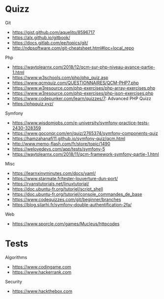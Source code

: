 # Quizz

Git
- https://gist.github.com/aquelito/8596717
- https://alx.github.io/gitbook/
- https://docs.gitlab.com/ee/topics/git/
- http://ndpsoftware.com/git-cheatsheet.html#loc=local_repo

Php
- https://waytolearnx.com/2018/12/qcm-sur-php-niveau-avance-partie-1.html
- https://www.w3schools.com/php/php_quiz.asp
- https://www.qcmquiz.com/QUESTIONNAIRES/QCM-PHP7.php
- https://www.w3resource.com/php-exercises/php-array-exercises.php
- https://www.w3resource.com/php-exercises/php-json-exercises.php
- https://www.codepunker.com/learn/quizzes/7: Advanced PHP Quizz
- https://phpquiz.xyz/

Symfony
- https://www.wisdomjobs.com/e-university/symfony-practice-tests-2430-328359
- https://www.goconqr.com/en/quiz/2765374/symfony-components-quiz
- https://hamzahanafi11.github.io/symfony-quiz/qcm.html
- http://www.memo-flash.com/fr/store/topic/1490
- https://welovedevs.com/app/tests/symfony-5
- https://waytolearnx.com/2018/11/qcm-framework-symfony-partie-1.html

Misc
- https://learnxinyminutes.com/docs/yaml/
- https://www.starmate.fr/tester-louverture-dun-port/
- https://ryanstutorials.net/linuxtutorial/
- https://doc.ubuntu-fr.org/tutoriel/script_shell
- https://doc.ubuntu-fr.org/tutoriel/console_commandes_de_base
- https://www.codequizzes.com/git/beginner/branches
- https://blog.silarhi.fr/symfony-double-authentification-2fa/

Web
- https://www.sporcle.com/games/Mucleus/httpcodes


# Tests 
Algorithms
* https://www.codingame.com
* https://www.hackerrank.com

Security
* https://www.hackthebox.com
